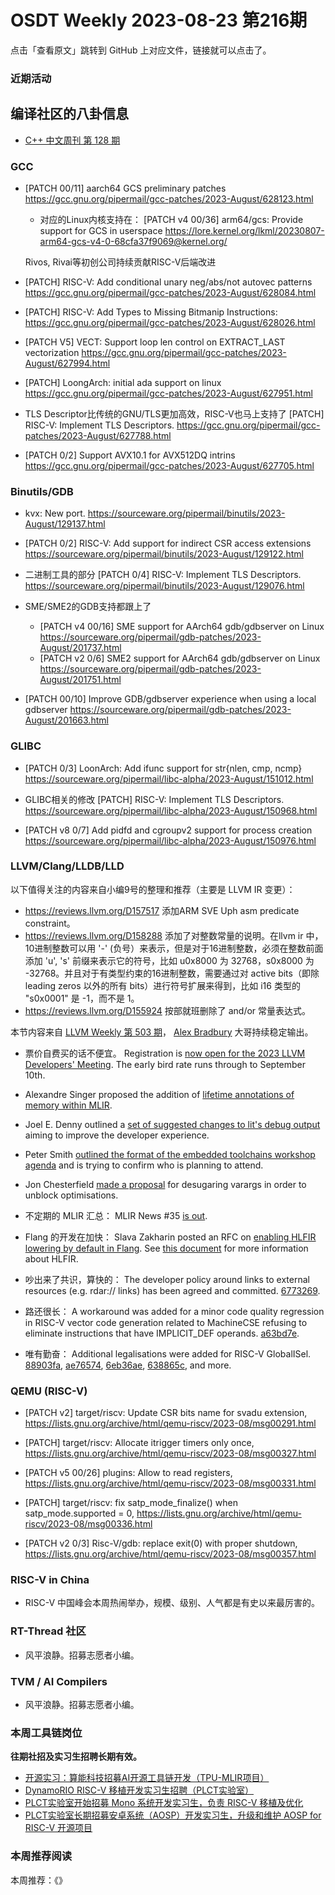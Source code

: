 # OSDT Weekly 2023-08-23 第216期

点击「查看原文」跳转到 GitHub 上对应文件，链接就可以点击了。

### 近期活动

## 编译社区的八卦信息

- [C++ 中文周刊 第 128 期](https://mp.weixin.qq.com/s/yz6D9eBOIcD4_Nzs9NBLyA)

### GCC

- [PATCH 00/11] aarch64 GCS preliminary patches
  https://gcc.gnu.org/pipermail/gcc-patches/2023-August/628123.html
  
  - 对应的Linux内核支持在：
    [PATCH v4 00/36] arm64/gcs: Provide support for GCS in userspace
    https://lore.kernel.org/lkml/20230807-arm64-gcs-v4-0-68cfa37f9069@kernel.org/

  Rivos, Rivai等初创公司持续贡献RISC-V后端改进
- [PATCH] RISC-V: Add conditional unary neg/abs/not autovec patterns
  https://gcc.gnu.org/pipermail/gcc-patches/2023-August/628084.html

- [PATCH] RISC-V: Add Types to Missing Bitmanip Instructions:
  https://gcc.gnu.org/pipermail/gcc-patches/2023-August/628026.html

- [PATCH V5] VECT: Support loop len control on EXTRACT_LAST vectorization
  https://gcc.gnu.org/pipermail/gcc-patches/2023-August/627994.html

- [PATCH] LoongArch: initial ada support on linux
  https://gcc.gnu.org/pipermail/gcc-patches/2023-August/627951.html

- TLS Descriptor比传统的GNU/TLS更加高效，RISC-V也马上支持了
  [PATCH] RISC-V: Implement TLS Descriptors.
  https://gcc.gnu.org/pipermail/gcc-patches/2023-August/627788.html

- [PATCH 0/2] Support AVX10.1 for AVX512DQ intrins
  https://gcc.gnu.org/pipermail/gcc-patches/2023-August/627705.html

### Binutils/GDB

- kvx: New port.
  https://sourceware.org/pipermail/binutils/2023-August/129137.html

- [PATCH 0/2] RISC-V: Add support for indirect CSR access extensions
  https://sourceware.org/pipermail/binutils/2023-August/129122.html

- 二进制工具的部分 [PATCH 0/4] RISC-V: Implement TLS Descriptors.
  https://sourceware.org/pipermail/binutils/2023-August/129076.html

- SME/SME2的GDB支持都跟上了
  - [PATCH v4 00/16] SME support for AArch64 gdb/gdbserver on Linux
    https://sourceware.org/pipermail/gdb-patches/2023-August/201737.html
  - [PATCH v2 0/6] SME2 support for AArch64 gdb/gdbserver on Linux
    https://sourceware.org/pipermail/gdb-patches/2023-August/201751.html

- [PATCH 00/10] Improve GDB/gdbserver experience when using a local gdbserver
  https://sourceware.org/pipermail/gdb-patches/2023-August/201663.html

### GLIBC

- [PATCH 0/3] LoonArch: Add ifunc support for str{nlen, cmp, ncmp}
  https://sourceware.org/pipermail/libc-alpha/2023-August/151012.html

- GLIBC相关的修改 [PATCH] RISC-V: Implement TLS Descriptors.
  https://sourceware.org/pipermail/libc-alpha/2023-August/150968.html

- [PATCH v8 0/7] Add pidfd and cgroupv2 support for process creation
  https://sourceware.org/pipermail/libc-alpha/2023-August/150976.html

### LLVM/Clang/LLDB/LLD


以下值得关注的内容来自小编9号的整理和推荐（主要是 LLVM IR 变更）：

- https://reviews.llvm.org/D157517 添加ARM SVE Uph asm predicate constraint。
- https://reviews.llvm.org/D158288 添加了对整数常量的说明。在llvm ir 中，10进制整数可以用 '-' (负号）来表示，但是对于16进制整数，必须在整数前面添加 'u', 's' 前缀来表示它的符号，比如 u0x8000 为 32768，s0x8000 为 -32768。并且对于有类型约束的16进制整数，需要通过对 active bits（即除 leading zeros 以外的所有 bits）进行符号扩展来得到，比如 i16 类型的 "s0x0001" 是 -1，而不是 1。
- https://reviews.llvm.org/D155924 按部就班删除了 and/or 常量表达式。

本节内容来自 [LLVM Weekly 第 503 期](http://llvmweekly.org/issue/503)，
[Alex Bradbury](https://www.linkedin.com/in/alex-bradbury/) 大哥持续稳定输出。


* 票价自费买的话不便宜。 Registration is [now open for the 2023 LLVM Developers' Meeting](https://discourse.llvm.org/t/registration-is-open-for-the-2023-llvm-developers-meeting-early-bird-sept-10/72816).  The early bird rate runs through to September 10th.

* Alexandre Singer proposed the addition of [lifetime annotations of memory within MLIR](https://discourse.llvm.org/t/rfc-lifetime-annotations-of-memory-within-mlir/72697).

* Joel E. Denny outlined a [set of suggested changes to lit's debug output](https://discourse.llvm.org/t/rfc-improving-lits-debug-output/72839) aiming to improve the developer experience.

* Peter Smith [outlined the format of the embedded toolchains workshop agenda](https://discourse.llvm.org/t/pre-llvm-dev23-embedded-toolchains-workshop-agenda-and-whos-coming/72852) and is trying to confirm who is planning to attend.

* Jon Chesterfield [made a proposal](https://discourse.llvm.org/t/rfc-desugar-variadics-codegen-for-new-targets-optimisation-for-existing/72854) for desugaring varargs in order to unblock optimisations.

* 不定期的 MLIR 汇总： MLIR News #35 [is out](https://discourse.llvm.org/t/mlir-news-53th-edition-16th-august-2023/72805).

* Flang 的开发在加快： Slava Zakharin posted an RFC on [enabling HLFIR lowering by default in Flang](https://discourse.llvm.org/t/rfc-enabling-the-hlfir-lowering-by-default/72778).  See [this document](https://github.com/llvm/llvm-project/blob/main/flang/docs/HighLevelFIR.md) for more information about HLFIR.

* 吵出来了共识，算快的： The developer policy around links to external resources (e.g. rdar:// links) has been agreed and committed.
  [6773269](https://reviews.llvm.org/rG677326999f27).

* 路还很长： A workaround was added for a minor code quality regression in RISC-V vector code generation related to MachineCSE refusing to eliminate instructions that have IMPLICIT_DEF operands.
  [a63bd7e](https://reviews.llvm.org/rGa63bd7e99b00).

* 唯有勤奋： Additional legalisations were added for RISC-V GlobalISel.
  [88903fa](https://reviews.llvm.org/rG88903fac1ff7),
  [ae76574](https://reviews.llvm.org/rGae76574d4a9c),
  [6eb36ae](https://reviews.llvm.org/rG6eb36aed86ea),
  [638865c](https://reviews.llvm.org/rG638865c8f939), and more.

### QEMU (RISC-V)


- [PATCH v2] target/riscv: Update CSR bits name for svadu extension,
  https://lists.gnu.org/archive/html/qemu-riscv/2023-08/msg00291.html

- [PATCH] target/riscv: Allocate itrigger timers only once,
  https://lists.gnu.org/archive/html/qemu-riscv/2023-08/msg00327.html

- [PATCH v5 00/26] plugins: Allow to read registers,
  https://lists.gnu.org/archive/html/qemu-riscv/2023-08/msg00331.html

- [PATCH] target/riscv: fix satp_mode_finalize() when satp_mode.supported = 0,
  https://lists.gnu.org/archive/html/qemu-riscv/2023-08/msg00336.html

- [PATCH v2 0/3] Risc-V/gdb: replace exit(0) with proper shutdown,
  https://lists.gnu.org/archive/html/qemu-riscv/2023-08/msg00357.html

### RISC-V in China

- RISC-V 中国峰会本周热闹举办，规模、级别、人气都是有史以来最厉害的。

### RT-Thread 社区

- 风平浪静。招募志愿者小编。

### TVM / AI Compilers

- 风平浪静。招募志愿者小编。

### 本周工具链岗位

**往期社招及实习生招聘长期有效。**

- [开源实习：算能科技招募AI开源工具链开发（TPU-MLIR项目）](https://mp.weixin.qq.com/s/IBJh0ip4k11PzIMZecsWSw)
- [DynamoRIO RISC-V 移植开发实习生招聘（PLCT实验室）](https://mp.weixin.qq.com/s/J_5TjT6DOqeOXJXQI5VQxw)
- [PLCT实验室开始招募 Mono 系统开发实习生，负责 RISC-V 移植及优化](https://mp.weixin.qq.com/s/whEW7Hay1jIP1tBzIPay1A)
- [PLCT实验室长期招募安卓系统（AOSP）开发实习生，升级和维护 AOSP for RISC-V 开源项目](https://mp.weixin.qq.com/s/dJP2cEB1nex2inR5c-cJog)


### 本周推荐阅读

本周推荐：《》
